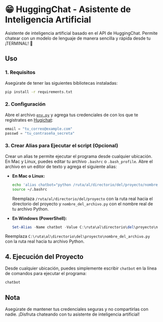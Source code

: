 # 😁 HuggingChat - Asistente de Inteligencia Artificial

Asistente de inteligencia artificial basado en el API de HuggingChat. Permite chatear con un modelo de lenguaje de manera sencilla y rápida desde tu ¡TERMINAL! 🤯

## Uso

### 1. **Requisitos**

Asegúrate de tener las siguientes bibliotecas instaladas:

```bash
pip install -r requirements.txt
```

### 2. **Configuración**

Abre el archivo [`env.py`](/env.py) y agrega tus credenciales de con los que te registrates en  [Hugichat](https://huggingface.co/chat/):

```python
email = "tu_correo@example.com"
passwd = "tu_contraseña_secreta"
```



### 3. **Crear Alias para Ejecutar el script (Opcional)**

Crear un alias te permite ejecutar el programa desde cualquier ubicación. En Mac y Linux, puedes editar tu archivo `.bashrc` o `.bash_profile`. Abre el archivo en un editor de texto y agrega el siguiente alias:

- **En Mac o Linux:**

  ```bash
  echo 'alias chatbot="python /ruta/al/directorio/del/proyecto/nombre_del_archivo.py"' >> ~/.bashrc
  source ~/.bashrc
  ```

  Reemplaza `/ruta/al/directorio/del/proyecto` con la ruta real hacia el directorio del proyecto y `nombre_del_archivo.py` con el nombre real de tu archivo Python.

- **En Windows (PowerShell):**

  ```powershell
  Set-Alias -Name chatbot -Value C:\ruta\al\directorio\del\proyecto\nombre_del_archivo.py
  ```
  

Reemplaza `C:\ruta\al\directorio\del\proyecto\nombre_del_archivo.py` con la ruta real hacia tu archivo Python.

## 4. **Ejecución del Proyecto**

Desde cualquier ubicación, puedes simplemente escribir `chatbot` en la línea de comandos para ejecutar el programa:

```bash
chatbot
```

## Nota

Asegúrate de mantener tus credenciales seguras y no compartirlas con nadie. ¡Disfruta chateando con tu asistente de inteligencia artificial!
